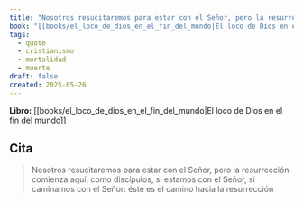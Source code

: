 ```yaml
---
title: "Nosotros resucitaremos para estar con el Señor, pero la resurrección comienza aq..."
book: "[[books/el_loco_de_dios_en_el_fin_del_mundo|El loco de Dios en el fin del mundo]]"
tags:
  - quote
  - cristianismo
  - mortalidad
  - muerte
draft: false
created: 2025-05-26
---
```


**Libro:** [[books/el_loco_de_dios_en_el_fin_del_mundo|El loco de Dios en el fin del mundo]]

## Cita
> Nosotros resucitaremos para estar con el Señor, pero la resurrección comienza aquí, como discípulos, si estamos con el Señor, si caminamos con el Señor: éste es el camino hacia la resurrección
